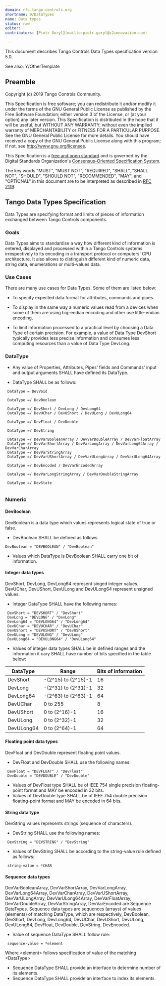 ```yaml
---
domain: rfc.tango-controls.org
shortname: 9/DataTypes
name: Data types
status: raw
editor: 
contributors: [Piotr Goryl](mailto:piotr.goryl@s2innovation.com)

---
```


This document describes Tango Controls Data Types specification version 5.0.

See also: Y/OtherTemplate

## Preamble

Copyright (c) 2019 Tango Controls Community.

This Specification is free software; you can redistribute it and/or modify it under the terms of the GNU General Public 
License as published by the Free Software Foundation; either version 3 of the License, or (at your option) any later 
version. This Specification is distributed in the hope that it will be useful, but WITHOUT ANY WARRANTY; without even 
the implied warranty of MERCHANTABILITY or FITNESS FOR A PARTICULAR PURPOSE. See the GNU General Public License for more
details. You should have received a copy of the GNU General Public License along with this program; if not, 
see <http://www.gnu.org/licenses>.

This Specification is a [free and open standard](http://www.digistan.org/open-standard:definition) and is governed by 
the Digital Standards Organization's [Consensus-Oriented Specification System](http://www.digistan.org/spec:1/COSS).

The key words "MUST", "MUST NOT", "REQUIRED", "SHALL", "SHALL NOT", "SHOULD", "SHOULD NOT", "RECOMMENDED", "MAY", 
and "OPTIONAL" in this document are to be interpreted as described in [RFC 2119](http://tools.ietf.org/html/rfc2119).

## Tango Data Types Specification

Data Types are specifying format and limits of pieces of information exchanged between Tango Controls components.   

### Goals

Data Types aims to standardise a way how different kind of information is entered, displayed and processed within
a Tango Controls systems irrespectively to its encoding in a transport protocol or computers' CPU architecture.
It also allows to distinguish different kind of numeric data, string data, enumerations or multi-values data. 

### Use Cases

There are many use cases for Data Types. Some of them are listed below:

* To specify expected data format for attributes, commands and pipes.

* To display in the same way a numeric values read from a devices when some of them are using big-endian encoding and 
  other use little-endian encoding.

* To limit information processed to a practical level by choosing a Data Type of certain precision.
  For example, a value of Data Type DevShort typically provides less precise information and consumes less computing 
  resources than a value of Data Type DevLong.

### DataType

* Any value of Properties, Attributes, Pipes' fields and Commands' input and output arguments SHALL have defined its 
  DataType.
  
* DataType SHALL be as follows: 

```abnf
 DataType = DevVoid 

 DataType =/ DevBoolean 
 
 DataType =/ DevShort / DevLong / DevLong64
 DataType =/ DevUChar / DevUShort / DevULong / DevULong64
 
 DataType =/ DevFloat / DevDouble

 DataType =/ DevString  
 
 DataType =/ DevVarBooleanArray / DevVarDoubleArray / DevVarFloatArray
 DataType =/ DevVarShortArray / DevVarLongArray / DevVarLong64Array / DevVarCharArray
 DataType =/ DevVarStringArray
 DataType =/ DevVarUShortArray / DevVarULongArray / DevVarULong64Array
 
 DataType =/ DevEncoded / DevVarEncodedArray
 
 DataType =/ DevVarLongStringArray / DevVarDoubleStringArray
 
 DataType =/ DevState
  
``` 



### Numeric

#### DevBoolean

DevBoolean is a data type which values represents logical state of true or false.

* DevBoolean SHALL be defined as follows:

```abnf
DevBoolean = "DEVBOOLEAN" / "DevBoolean"
```

* Values which DataType is DevBoolean SHALL carry one bit of information.

#### Integer data types

DevShort, DevLong, DevLong64 represent singed integer values. DevUChar, DevUShort, DevULong and DevULong64 represent
unsigned values.

* Integer DataType SHALL have the following names:

```abnf
 DevShort = "DEVSHORT" / "DevShort"
 DevLong = "DEVLONG" / "DevLong"
 DevLong64 = "DEVLONG64" / "DevLong64"
 DevUChar = "DEVUCHAR" / "DevUChar"
 DevUShort = "DEVUSHORT" / "DevUShort"
 DevULong = "DEVULONG" / "DevULong"
 DevULong64 = "DEVULONG64" / "DevULong64"
```

* Values of integer data types SHALL be in defined ranges and the information it cary SHALL have number of bits
  specified in the table below:

| DataType | Range | Bits of information |
-----------|-------|---------------------|
| DevShort | -(2^15) to (2^15)-1 |         16 |
| DevLong  | -(2^31) to (2^31)-1 | 32 |
| DevLong64  | -(2^63) to (2^63)-1 | 64 |
| DevUChar | 0 to 255 | 8 |
| DevUShort | 0 to (2^16)-1 | 16 |
| DevULong | 0 to (2^32)-1 | 32 |
| DevULong64 | 0 to (2^64)-1 | 64 |

#### Floating point data types

DevFloat and DevDouble represent floating point values.

* DevFloat and DevDouble SHALL use the following names:

```abnf
 DevFloat = "DEVFLOAT" / "DevFloat"
 DevDouble = "DEVDOUBLE" / "DevDouble"
```

* Values of DevFloat type SHALL be of IEEE 754 single precision floating-point format and MAY be encoded in 32 bits.
* Values of DevDouble type SHALL be of IEEE 754 double precision floating-point format and MAY be encoded in 64 bits.

#### String data type

DevString values represents strings (sequence of characters).

* DevString SHALL use the following names:

```abnf
 DevString = "DEVSTRING" / "DevString"
```

* Values of DevString SHALL be according to the string-value rule defined as follows:

```abnf
 string-value = *CHAR
``` 

#### Sequence data types

DevVarBooleanArray,  DevVarShortArray, DevVarLongArray, DevVarLong64Array,
DevVarCharArray, DevVarUShortArray, DevVarULongArray, DevVarULong64Array, DevVarFloatArray, DevVarDoubleArray, 
DevVarStringArray, DevVarEncoded are Sequence DataTypes. Sequence data types are sequences (arrays) of 
values (elements) of matching DataType, which are respectively, DevBoolean,  DevShort, DevLong, DevLong64, DevUChar, 
DevUShort, DevULong, DevULong64, DevFloat, DevDouble, DevString, DevEncoded.

* Value of sequence DataType SHALL follow <sequence-value> rule:
```abnf
 sequence-value = *element
```
Where \<element\> follows specification of value of the matching \<DataType\>

* Sequence DataType SHALL provide an interface to determine number of its elements.
* Sequence DataType SHALL provide an interface to index its elements.


  




